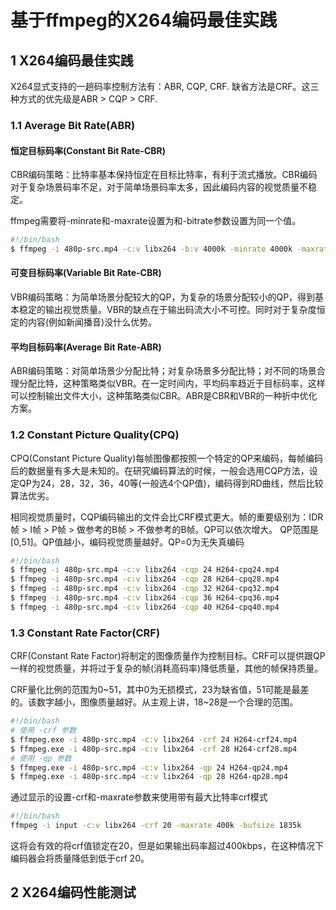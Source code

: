 # 基于ffmpeg的X264编码最佳实践

## 1 X264编码最佳实践

X264显式支持的一趟码率控制方法有：ABR, CQP, CRF. 缺省方法是CRF。这三种方式的优先级是ABR > CQP > CRF.

### 1.1 Average Bit Rate(ABR)

#### 恒定目标码率(Constant Bit Rate-CBR)

CBR编码策略：比特率基本保持恒定在目标比特率，有利于流式播放。CBR编码对于复杂场景码率不足，对于简单场景码率太多，因此编码内容的视觉质量不稳定。

ffmpeg需要将-minrate和-maxrate设置为和-bitrate参数设置为同一个值。

```bash
#!/bin/bash
$ ffmpeg -i 480p-src.mp4 -c:v libx264 -b:v 4000k -minrate 4000k -maxrate 4000k -bufsize 1835k H264-cbr-4m.mp4
```

#### 可变目标码率(Variable Bit Rate-CBR)

VBR编码策略：为简单场景分配较大的QP，为复杂的场景分配较小的QP，得到基本稳定的输出视觉质量。VBR的缺点在于输出码流大小不可控。同时对于复杂度恒定的内容(例如新闻播音)没什么优势。

#### 平均目标码率(Average Bit Rate-ABR)

ABR编码策略：对简单场景少分配比特；对复杂场景多分配比特；对不同的场景合理分配比特，这种策略类似VBR。在一定时间内，平均码率趋近于目标码率，这样可以控制输出文件大小，这种策略类似CBR。ABR是CBR和VBR的一种折中优化方案。

### 1.2 Constant Picture Quality(CPQ)

CPQ(Constant Picture Quality)每帧图像都按照一个特定的QP来编码，每帧编码后的数据量有多大是未知的。在研究编码算法的时候，一般会选用CQP方法，设定QP为24，28，32，36，40等(一般选4个QP值)，编码得到RD曲线，然后比较算法优劣。 

相同视觉质量时，CQP编码输出的文件会比CRF模式更大。帧的重要级别为：IDR帧 > I帧 > P帧 > 做参考的B帧 > 不做参考的B帧。QP可以依次增大。  QP范围是[0,51]。QP值越小，编码视觉质量越好。QP=0为无失真编码

```bash
#!/bin/bash
$ ffmpeg -i 480p-src.mp4 -c:v libx264 -cqp 24 H264-cpq24.mp4
$ ffmpeg -i 480p-src.mp4 -c:v libx264 -cqp 28 H264-cpq28.mp4
$ ffmpeg -i 480p-src.mp4 -c:v libx264 -cqp 32 H264-cpq32.mp4
$ ffmpeg -i 480p-src.mp4 -c:v libx264 -cqp 36 H264-cpq36.mp4
$ ffmpeg -i 480p-src.mp4 -c:v libx264 -cqp 40 H264-cpq40.mp4
```

### 1.3 Constant Rate Factor(CRF)

CRF(Constant Rate Factor)将制定的图像质量作为控制目标。CRF可以提供跟QP一样的视觉质量，并将过于复杂的帧(消耗高码率)降低质量，其他的帧保持质量。

CRF量化比例的范围为0~51，其中0为无损模式，23为缺省值，51可能是最差的。该数字越小，图像质量越好。从主观上讲，18~28是一个合理的范围。

```bash
#!/bin/bash
# 使用 -crf 参数
$ ffmpeg.exe -i 480p-src.mp4 -c:v libx264 -crf 24 H264-crf24.mp4
$ ffmpeg.exe -i 480p-src.mp4 -c:v libx264 -crf 28 H264-crf28.mp4
# 使用 -qp 参数
$ ffmpeg.exe -i 480p-src.mp4 -c:v libx264 -qp 24 H264-qp24.mp4
$ ffmpeg.exe -i 480p-src.mp4 -c:v libx264 -qp 28 H264-qp28.mp4
```

通过显示的设置-crf和-maxrate参数来使用带有最大比特率crf模式

```bash
#!/bin/bash
ffmpeg -i input -c:v libx264 -crf 20 -maxrate 400k -bufsize 1835k
```
这将会有效的将crf值锁定在20，但是如果输出码率超过400kbps，在这种情况下编码器会将质量降低到低于crf 20。

## 2 X264编码性能测试
